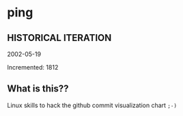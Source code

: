 # ping

## HISTORICAL ITERATION
2002-05-19

Incremented: 1812

## What is this?? 
Linux skills to hack the github commit visualization chart `;-)`
